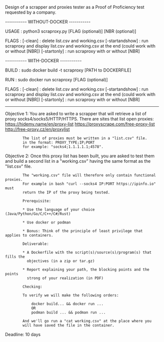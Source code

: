 Design of a scrapper and proxies tester as a Proof of Proficiency test requested by a company.

----------- WITHOUT-DOCKER -----------

USAGE : python3 scraproxy.py [FLAG (optional)] [NBR (optional)]

FLAGS :
  [-clean]        : delete list.csv and working.csv
  [-startandshow] : run scraproxy and display list.csv and working.csv at the end (could work with or without [NBR])
  [-startonly]    : run scraproxy with or without [NBR]

----------- WITH-DOCKER -----------

BUILD   :   sudo docker build -t scraproxy [PATH to DOCKERFILE]

RUN     :   sudo docker run scraproxy [FLAG (optional)]

FLAGS :
  [-clean]        : delete list.csv and working.csv
  [-startandshow] : run scraproxy and display list.csv and working.csv at the end (could work with or without [NBR])
  [-startonly]    : run scraproxy with or without [NBR]


-----------------------------------

Objective 1: You are asked to write a scrapper that will retrieve
            a list of proxy socks4/socks5/HTTP/HTTPS. There are sites
            that list open proxies:
              https://hidemy.name/en/proxy-list
              https://proxyscrape.com/free-proxy-list
              http://free-proxy.cz/en/proxylist

            The list of proxies must be written in a "list.csv" file.
            in the format: PROXY_TYPE;IP;PORT
            for example: "socks4;1.1.1.1.1;4578".


Objective 2: Once this proxy list has been built, you are asked to
            test them and build a second list in a
            "working.csv" having the same format as the "list.csv" file.

            The "working.csv" file will therefore only contain functional proxies.
            For example in bash "curl --socks4 IP:PORT https://ipinfo.io" must
            return the IP of the proxy being tested.

            Prerequisite:

            * Use the language of your choice (Java/Python/Go/C/C++/C#/Rust)

            * Use docker or podman

            * Bonus: Think of the principle of least privilege that applies to containers.

            Deliverable:

            * A Dockerfile with the script(s)/source(s)/program(s) that fills the
              objectives (in a zip or tar.gz)

            * Report explaining your path, the blocking points and the points
              strong of your realization (in PDF)

            Checking:

            To verify we will make the following orders:

                docker build... && docker run ...
                OR
                podman build ... && podman run ...

            And we'll go run a "cat working.csv" at the place where you
            will have saved the file in the container.

Deadline: 10 days
